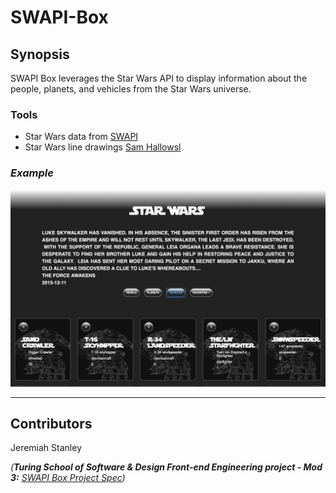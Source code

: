 # SWAPI-Box 

## Synopsis

SWAPI Box leverages the Star Wars API to display information about the people, planets, and vehicles from the Star Wars universe.

### Tools 

* Star Wars data from [SWAPI](https://swapi.co/documentation)
* Star Wars line drawings [Sam Hallowsl](https://www.behance.net/gallery/3446581/Star-Wars-Continuous-Line-Illustrations)

### *Example* 

![main screen](./src/css-resources/main.png)

---

## Contributors

Jeremiah Stanley

_(**Turing School of Software & Design Front-end Engineering project - Mod 3:** [SWAPI Box Project Spec](http://frontend.turing.io/projects/swapi-box.html))_ 

